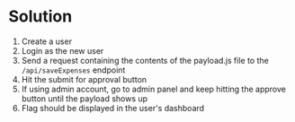 # Solution
1. Create a user
2. Login as the new user
3. Send a request containing the contents of the payload.js file to the `/api/saveExpenses` endpoint
4. Hit the submit for approval button
5. If using admin account, go to admin panel and keep hitting the approve button until the payload shows up
6. Flag should be displayed in the user's dashboard
